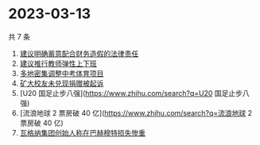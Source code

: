 # 2023-03-13

共 7 条

<!-- BEGIN ZHIHUSEARCH -->
<!-- 最后更新时间 Mon Mar 13 2023 02:08:00 GMT+0800 (China Standard Time) -->
1. [建议明确蓄意配合财务造假的法律责任](https://www.zhihu.com/search?q=建议明确蓄意配合财务造假的法律责任)
1. [建议推行教师弹性上下班](https://www.zhihu.com/search?q=建议推行教师弹性上下班)
1. [多地密集调整中考体育项目](https://www.zhihu.com/search?q=多地密集调整中考体育项目)
1. [矿大校友未兑现捐赠被起诉](https://www.zhihu.com/search?q=矿大校友未兑现捐赠被起诉)
1. [U20 国足止步八强](https://www.zhihu.com/search?q=U20 国足止步八强)
1. [流浪地球 2 票房破 40 亿](https://www.zhihu.com/search?q=流浪地球 2 票房破 40 亿)
1. [瓦格纳集团创始人称在巴赫穆特损失惨重](https://www.zhihu.com/search?q=瓦格纳集团创始人称在巴赫穆特损失惨重)
<!-- END ZHIHUSEARCH -->
